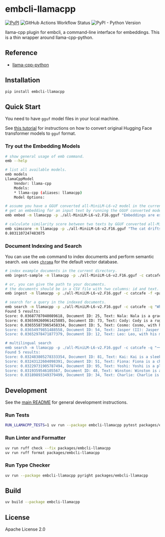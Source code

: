 # embcli-llamacpp

[![PyPI](https://img.shields.io/pypi/v/embcli-llamacpp?label=PyPI)](https://pypi.org/project/embcli-llamacpp/)
![GitHub Actions Workflow Status](https://img.shields.io/github/actions/workflow/status/mocobeta/embcli/ci-llamacpp.yml?logo=github&label=tests)
![PyPI - Python Version](https://img.shields.io/pypi/pyversions/embcli-llamacpp)

llama-cpp plugin for embcli, a command-line interface for embeddings. This is a thin wrapper around llama-cpp-python.

## Reference

- [llama-cpp-python](https://llama-cpp-python.readthedocs.io/en/latest/)

## Installation

```bash
pip install embcli-llamacpp
```

## Quick Start

You need to have `gguf` model files in your local machine.

See [this tutorial](https://github.com/ggml-org/llama.cpp/discussions/7712) for instructions on how to convert original Hugging Face transformer models to `gguf` format.

### Try out the Embedding Models

```bash
# show general usage of emb command.
emb --help

# list all available models.
emb models
LlamaCppModel
    Vendor: llama-cpp
    Models:
    * llama-cpp (aliases: llamacpp)
    Model Options:

# assume you have a GGUF converted all-MiniLM-L6-v2 model in the current directory.
# get an embedding for an input text by running the GGUF converted model.
emb embed -m llamacpp -p ./all-MiniLM-L6-v2.F16.gguf "Embeddings are essential for semantic search and RAG apps."

# calculate similarity score between two texts by GGUF converted all-MiniLM-L6-v2 model. the default metric is cosine similarity.
emb simscore -m llamacpp -p ./all-MiniLM-L6-v2.F16.gguf "The cat drifts toward sleep." "Sleep dances in the cat's eyes."
0.8031107247483075
```

### Document Indexing and Search

You can use the `emb` command to index documents and perform semantic search. `emb` uses [`chroma`](https://github.com/chroma-core/chroma) for the default vector database.

```bash
# index example documents in the current directory.
emb ingest-sample -m llamacpp -p ./all-MiniLM-L6-v2.F16.gguf -c catcafe --corpus cat-names-en

# or, you can give the path to your documents.
# the documents should be in a CSV file with two columns: id and text. the separator should be comma.
emb ingest -m llamacpp -p ./all-MiniLM-L6-v2.F16.gguf -c catcafe -f <path-to-your-documents>

# search for a query in the indexed documents.
emb search -m llamacpp -p ./all-MiniLM-L6-v2.F16.gguf -c catcafe -q "Who's the naughtiest one?"
Found 5 results:
Score: 0.03687787040089618, Document ID: 25, Text: Nala: Nala is a graceful and queenly cat, often a beautiful cream or light tan color. She moves with quiet dignity and observes her surroundings with intelligent eyes. Nala is affectionate but discerning, choosing her moments for cuddles, and her loyalty to her family is unwavering, a truly regal companion.
Score: 0.036599260961425885, Document ID: 73, Text: Cody: Cody is a ruggedly handsome tabby, adventurous and brave, always ready to explore new territories. He is curious about everything and enjoys interactive play that mimics hunting. Cody is also a loyal companion, offering strong head-butts and rumbling purrs to show his affection and contentment with his family.
Score: 0.036555873965458334, Document ID: 5, Text: Cosmo: Cosmo, with his wide, knowing eyes, seems to ponder the universe's mysteries. He’s an endearingly quirky character, often found investigating unusual objects or engaging in peculiar solo games. Highly intelligent and observant, Cosmo loves exploring new spaces, and his quiet, thoughtful nature makes him a fascinating and unique companion.
Score: 0.03654979851488558, Document ID: 54, Text: Jasper (II): Jasper the Second, distinct from his predecessor, is a playful and highly energetic ginger tom. He loves to chase, tumble, and explore every nook and cranny with boundless enthusiasm. Jasper is also incredibly affectionate, always ready for a cuddle after a vigorous play session, a bundle of orange joy.
Score: 0.03652978471877379, Document ID: 12, Text: Leo: Leo, with his magnificent mane-like ruff, carries himself with regal confidence. He is a natural leader, often surveying his domain from the highest point in the room. Affectionate on his own terms, Leo enjoys a good chin scratch and will reward loyalty with his rumbling purr and majestic presence.

# multilingual search
emb search -m llamacpp -p ./all-MiniLM-L6-v2.F16.gguf -c catcafe -q "一番のいたずら者は誰?"
Found 5 results:
Score: 0.032483805278333354, Document ID: 81, Text: Kai: Kai is a sleek and agile cat, perhaps with exotic origins, possessing a cool and composed demeanor. He is an excellent hunter of toys and enjoys surveying his domain from high perches. Kai is affectionate with his trusted humans, offering quiet companionship and a rumbling purr, a mysteriously charming feline.
Score: 0.03243122604098391, Document ID: 51, Text: Fiona: Fiona is a charming and slightly regal cat, perhaps with long, flowing fur. She enjoys being pampered but is also playful and adventurous when the mood strikes. Fiona is affectionate with her chosen humans, offering gentle purrs and head-boops, expecting adoration in return for her delightful company and elegant presence.
Score: 0.03229731905787494, Document ID: 95, Text: Yoshi: Yoshi is a playful and endearing cat, often with a slightly goofy charm that wins everyone over. He loves interactive toys, especially those he can chase and pounce on. Yoshi is very affectionate, always eager for a pet or a warm lap, his happy purrs filling the room.
Score: 0.0319359546105567, Document ID: 48, Text: Winston: Winston is a distinguished and thoughtful cat, perhaps a British Shorthair, with a calm and composed demeanor. He enjoys observing his surroundings from a comfortable perch and appreciates a predictable routine. Winston is a loyal and affectionate companion, offering quiet comfort and steadfast friendship to his household.
Score: 0.03189893349379499, Document ID: 34, Text: Charlie: Charlie is an affable and curious cat, often seen exploring every corner of the house with an inquisitive tilt to his head. He is friendly with everyone he meets, humans and other pets alike. Charlie enjoys interactive toys and will happily engage in playful banter, a truly sociable feline.
```

## Development

See the [main README](https://github.com/mocobeta/embcli/blob/main/README.md) for general development instructions.

### Run Tests

```bash
RUN_LLAMACPP_TESTS=1 uv run --package embcli-llamacpp pytest packages/embcli-llamacpp/tests/
```

### Run Linter and Formatter

```bash
uv run ruff check --fix packages/embcli-llamacpp
uv run ruff format packages/embcli-llamacpp
```

### Run Type Checker

```bash
uv run --package embcli-llamacpp pyright packages/embcli-llamacpp
```

## Build

```bash
uv build --package embcli-llamacpp
```

## License

Apache License 2.0
